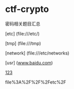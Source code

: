 # ctf-crypto
密码相关题目汇总

[etc] (file:///etc/)

[tmp] (file:///tmp)

[network] (file:///etc/networks)

[usr] (www.baidu.com)

[123](file%3A%2F%2F%2Fetc%2F)

file%3A%2F%2F%2Fetc%2F
